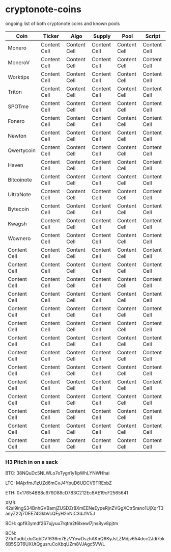 # cryptonote-coins
ongoing list of both cryptonote coins and known pools

|     Coin      |    Ticker     |     Algo      |     Supply    |     Pool      |     Script    | 
| ------------- | ------------- | ------------- | ------------- | ------------- | ------------- |
| Monero        | Content Cell  | Content Cell  | Content Cell  | Content Cell  | Content Cell  |
| MoneroV       | Content Cell  | Content Cell  | Content Cell  | Content Cell  | Content Cell  |
| Worktips      | Content Cell  | Content Cell  | Content Cell  | Content Cell  | Content Cell  |
| Triton        | Content Cell  | Content Cell  | Content Cell  | Content Cell  | Content Cell  |
| SPOTme        | Content Cell  | Content Cell  | Content Cell  | Content Cell  | Content Cell  |
| Fonero        | Content Cell  | Content Cell  | Content Cell  | Content Cell  | Content Cell  |
| Newton        | Content Cell  | Content Cell  | Content Cell  | Content Cell  | Content Cell  |
| Qwertycoin    | Content Cell  | Content Cell  | Content Cell  | Content Cell  | Content Cell  |
| Haven         | Content Cell  | Content Cell  | Content Cell  | Content Cell  | Content Cell  |
| Bitcoinote    | Content Cell  | Content Cell  | Content Cell  | Content Cell  | Content Cell  |
| UltraNote     | Content Cell  | Content Cell  | Content Cell  | Content Cell  | Content Cell  |
| Bytecoin      | Content Cell  | Content Cell  | Content Cell  | Content Cell  | Content Cell  |
| Kwagsh        | Content Cell  | Content Cell  | Content Cell  | Content Cell  | Content Cell  |
| Wownero       | Content Cell  | Content Cell  | Content Cell  | Content Cell  | Content Cell  |
| Content Cell  | Content Cell  | Content Cell  | Content Cell  | Content Cell  | Content Cell  |
| Content Cell  | Content Cell  | Content Cell  | Content Cell  | Content Cell  | Content Cell  |
| Content Cell  | Content Cell  | Content Cell  | Content Cell  | Content Cell  | Content Cell  |
| Content Cell  | Content Cell  | Content Cell  | Content Cell  | Content Cell  | Content Cell  |
| Content Cell  | Content Cell  | Content Cell  | Content Cell  | Content Cell  | Content Cell  |
| Content Cell  | Content Cell  | Content Cell  | Content Cell  | Content Cell  | Content Cell  |
| Content Cell  | Content Cell  | Content Cell  | Content Cell  | Content Cell  | Content Cell  |
| Content Cell  | Content Cell  | Content Cell  | Content Cell  | Content Cell  | Content Cell  |
| Content Cell  | Content Cell  | Content Cell  | Content Cell  | Content Cell  | Content Cell  |
| Content Cell  | Content Cell  | Content Cell  | Content Cell  | Content Cell  | Content Cell  |
| Content Cell  | Content Cell  | Content Cell  | Content Cell  | Content Cell  | Content Cell  |
| Content Cell  | Content Cell  | Content Cell  | Content Cell  | Content Cell  | Content Cell  |
| Content Cell  | Content Cell  | Content Cell  | Content Cell  | Content Cell  | Content Cell  |
| Content Cell  | Content Cell  | Content Cell  | Content Cell  | Content Cell  | Content Cell  |

### H3 Pitch in on a sack
BTC: 38NQuDc5NLWLo7oTygn1y1ipWhLYNWHhai

LTC: MAjxfmJ1zUZd6mCxJ4YpuD6UDCV9TRExbZ

ETH: 0x17654BB8c979D88cD783C212Ec8AE19cF2565641

XMR: 42si9ingS34BnhGVBamjZUSDZr8XmEENeEypeRjnZVGgXCtr5rano1UjXqrT3anyZ22j7DEE74GkbVcQFyH2nNiC3dJ1V5J

BCH: qpf93ymdf267ujyuu7rqtm2t6lxewl7jns8yv8pjtm

BCN: 27td1udbLduGqbDVf636m7EzVYowDszhAKnQ6KyJsLZMdjv654dcc2Jdi7ok6B5SQT6UXUtQgusruCoXbqUZm8VJAgc5VWL
